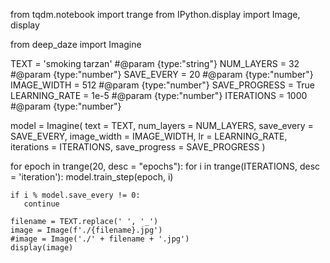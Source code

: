 from tqdm.notebook import trange
from IPython.display import Image, display

from deep_daze import Imagine

TEXT = 'smoking tarzan' #@param {type:"string"}
NUM_LAYERS = 32 #@param {type:"number"}
SAVE_EVERY =  20 #@param {type:"number"}
IMAGE_WIDTH = 512 #@param {type:"number"}
SAVE_PROGRESS = True 
LEARNING_RATE = 1e-5 #@param {type:"number"}
ITERATIONS = 1000 #@param {type:"number"}

model = Imagine(
    text = TEXT,
    num_layers = NUM_LAYERS,
    save_every = SAVE_EVERY,
    image_width = IMAGE_WIDTH,
    lr = LEARNING_RATE,
    iterations = ITERATIONS,
    save_progress = SAVE_PROGRESS
)

for epoch in trange(20, desc = "epochs"):
  for i in trange(ITERATIONS, desc = 'iteration'):
    model.train_step(epoch, i)

    if i % model.save_every != 0:
       continue

    filename = TEXT.replace(' ', '_')
    image = Image(f'./{filename}.jpg')
    #image = Image('./' + filename + '.jpg') 
    display(image)  
